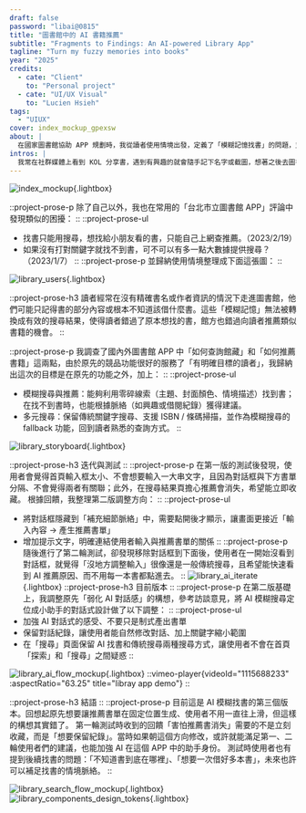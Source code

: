```yaml
---
draft: false
password: "libai@0815"
title: "圖書館中的 AI 書籍推薦"
subtitle: "Fragments to Findings: An AI-powered Library App"
tagline: "Turn my fuzzy memories into books"
year: "2025"
credits:
  - cate: "Client"
    to: "Personal project"
  - cate: "UI/UX Visual"
    to: "Lucien Hsieh"
tags:
  - "UIUX"
cover: index_mockup_gpexsw
about: |
  在國家圖書館協助 APP 規劃時，我從讀者使用情境出發，定義了「模糊記憶找書」的問題，並提出以人工智慧輔助搜尋與推薦的構想。專案的實際功能與規格最終由館方決定，而我在結束合作後，將這個概念進一步延伸，設計出可能的介面。
intros: |
  我常在社群媒體上看到 KOL 分享書，遇到有興趣的就會隨手記下名字或截圖，想著之後去圖書館找。等我真的人在圖書館時，才想起「啊，最近有本書想看」，但相簿裡的截圖早不知道淹沒到哪去、腦中只剩下一些模糊印象：「好像是紅色封面、內容跟 OOO 有關？」這種資訊在只能輸入書名或作者的搜尋框裡派不上用場。我需要的是一種能把這些碎片變線索，幫助我在圖書館裡重新拼湊出那本書的工具。
---
```


![index_mockup](index_mockup_gpexsw ""){.lightbox}

::project-prose-p
除了自己以外，我也在常用的「台北市立圖書館 APP」評論中發現類似的困擾：
::
::project-prose-ul
- 找書只能用搜尋，想找給小朋友看的書，只能自己上網查推薦。（2023/2/19）
- 如果沒有打對關鍵字就找不到書，可不可以有多一點大數據提供搜尋？（2023/1/7）
::
::project-prose-p
並歸納使用情境整理成下面這張圖：
::

![library_users](user_journey_map_ydxhp9 ""){.lightbox}

::project-prose-h3
讀者經常在沒有精確書名或作者資訊的情況下走進圖書館，他們可能只記得書的部分內容或根本不知道該借什麼書。這些「模糊記憶」無法被轉換成有效的搜尋結果，使得讀者錯過了原本想找的書，館方也錯過向讀者推薦類似書籍的機會。
::

::project-prose-p
我調查了國內外圖書館 APP 中「如何查詢館藏」和「如何推薦書籍」這兩點，由於原先的競品功能很好的服務了「有明確目標的讀者」，我歸納出這次的目標是在原先的功能之外，加上：
::
::project-prose-ul
- 模糊搜尋與推薦：能夠利用零碎線索（主題、封面顏色、情境描述）找到書；在找不到書時，也能根據脈絡（如興趣或借閱紀錄）獲得建議。
- 多元搜尋：保留傳統關鍵字搜尋、支援 ISBN / 條碼掃描，並作為模糊搜尋的 fallback 功能，回到讀者熟悉的查詢方式。
::

![library_storyboard](user_flow_storyboard_fppp23 ""){.lightbox}

::project-prose-h3
迭代與測試
::
::project-prose-p
在第一版的測試後發現，使用者會覺得首頁輸入框太小、不會想要輸入一大串文字，且因為對話框與下方書單分隔、不會覺得兩者有關聯；此外，在搜尋結果頁擔心推薦會消失，希望能立即收藏。
根據回饋，我整理第二版調整方向：
::
::project-prose-ul
- 將對話框隱藏到「補充細節脈絡」中，需要點開後才顯示，讓畫面更接近「輸入內容 → 產生推薦書單」
- 增加提示文字，明確連結使用者輸入與推薦書單的關係
::
::project-prose-p
隨後進行了第二輪測試，卻發現移除對話框到下面後，使用者在一開始沒看到對話框，就覺得「沒地方調整輸入」很像還是一般傳統搜尋，且希望能快速看到 AI 推薦原因、而不用每一本書都點進去。
::
![library_ai_iterate](library_ai_iterate_jx9isu ""){.lightbox}
::project-prose-h3
目前版本
::
::project-prose-p
在第二版基礎上，我調整原先「弱化 AI 對話感」的構想，參考訪談意見，將 AI 模糊搜尋定位成小助手的對話式設計做了以下調整：
::
::project-prose-ul
- 加強 AI 對話式的感受、不要只是制式產出書單
- 保留對話紀錄，讓使用者能自然修改對話、加上關鍵字縮小範圍
- 在「搜尋」頁面保留 AI 找書和傳統搜尋兩種搜尋方式，讓使用者不會在首頁「探索」和「搜尋」之間疑惑
::

![library_ai_flow_mockup](ai_flow_mockup_xm4436 ""){.lightbox}
::vimeo-player{videoId="1115688233" :aspectRatio="63.25" title="libray app demo"}
::

::project-prose-h3
結語
::
::project-prose-p
目前這是 AI 模糊找書的第三個版本。回想起原先想要讓推薦書單在固定位置生成、使用者不用一直往上滑，但這樣的構想其實錯了。
第一輪測試時收到的回饋「害怕推薦書消失」需要的不是立刻收藏，而是「想要保留紀錄」。當時如果朝這個方向修改，或許就能滿足第一、二輪使用者們的建議，也能加強 AI 在這個 APP 中的助手身份。
測試時使用者也有提到後續找書的問題：「不知道書到底在哪裡」、「想要一次借好多本書」，未來也許可以補足找書的情境脈絡。
::

![library_search_flow_mockup](search_flow_mockup_asz5e5 ""){.lightbox}
![library_components_design_tokens](components_design_tokens_grk9un ""){.lightbox}